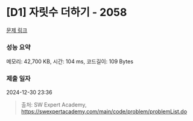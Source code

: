 # [D1] 자릿수 더하기 - 2058 

[문제 링크](https://swexpertacademy.com/main/code/problem/problemDetail.do?contestProbId=AV5QPRjqA10DFAUq) 

### 성능 요약

메모리: 42,700 KB, 시간: 104 ms, 코드길이: 109 Bytes

### 제출 일자

2024-12-30 23:36



> 출처: SW Expert Academy, https://swexpertacademy.com/main/code/problem/problemList.do